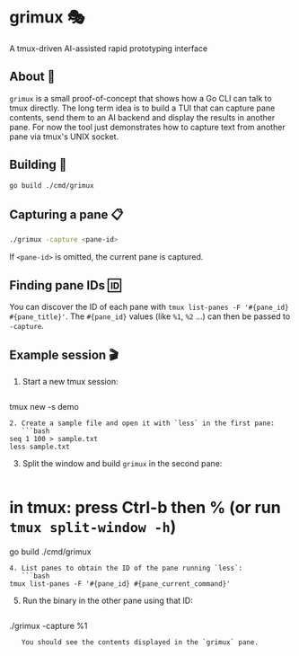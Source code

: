 # grimux 🎭
A tmux-driven AI-assisted rapid prototyping interface

## About 🚀
`grimux` is a small proof-of-concept that shows how a Go CLI can talk to tmux directly. The long term idea is to build a TUI that can capture pane contents, send them to an AI backend and display the results in another pane. For now the tool just demonstrates how to capture text from another pane via tmux's UNIX socket.

## Building 🔧
```bash
go build ./cmd/grimux
```

## Capturing a pane 📋
```bash
./grimux -capture <pane-id>
```
If `<pane-id>` is omitted, the current pane is captured.

## Finding pane IDs 🆔
You can discover the ID of each pane with `tmux list-panes -F '#{pane_id} #{pane_title}'`. The `#{pane_id}` values (like `%1`, `%2` ...) can then be passed to `-capture`.

## Example session 🎬
1. Start a new tmux session:
   ```bash
tmux new -s demo
```
2. Create a sample file and open it with `less` in the first pane:
   ```bash
seq 1 100 > sample.txt
less sample.txt
```
3. Split the window and build `grimux` in the second pane:
   ```bash
# in tmux: press Ctrl-b then % (or run `tmux split-window -h`)
go build ./cmd/grimux
```
4. List panes to obtain the ID of the pane running `less`:
   ```bash
tmux list-panes -F '#{pane_id} #{pane_current_command}'
```
5. Run the binary in the other pane using that ID:
   ```bash
./grimux -capture %1
```
   You should see the contents displayed in the `grimux` pane.
